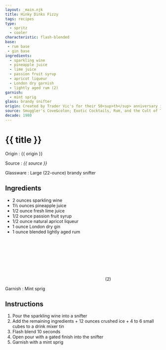 ```yaml
---
layout: _main.njk
title: Hinky Dinks Fizzy
tags: recipes
type:
  - spritz
  - cooler
characteristic: flash-blended
base:
 - rum base
 - gin base
ingredients:
  - sparkling wine
  - pineapple juice
  - lime juice
  - passion fruit syrup
  - apricot liqueur
  - London dry garnish
  - lightly aged rum (2)
garnish:
  - mint sprig
glass: brandy snifter
origin: Created by Trader Vic's for their 50<sup>th</sup> anniversary in 1984.
source: Smuggler's Cove&colon; Exotic Cocktails, Rum, and the Cult of Tiki
decade: 1980
---
```

<!-- markdownlint-disable MD025 -->
# {{ title }}
<!-- markdownlint-disable MD025 -->

Origin
  : {{ origin }}

Source
  : <cite>{{ source }}</cite>

Glassware
  : Large (22-ounce) brandy snifter

## Ingredients

* 2 ounces sparkling wine
* 1&frac12; ounces pineapple juice
* 1/2 ounce fresh lime juice
* 1/2 ounce passion fruit syrup
* 1/2 ounce natural apricot liqueur
* 1 ounce London dry gin
* 1 ounce blended lightly aged rum<icon-l space="1em"><span class="with-icon"><svg class="icon"><use href="/assets/images/icons/circle-2.svg#circle-2"></use></svg><span class="sr-only">(2)</span></span></icon-l>

Garnish
  : Mint sprig

## Instructions

1. Pour the sparkling wine into a snifter
2. Add the remaining ingredients + 12 ounces crushed ice + 4 to 6 small cubes to a drink mixer tin
3. Flash blend 10 seconds
4. Open pour with a gated finish into the snifter
5. Garnish with a mint sprig
